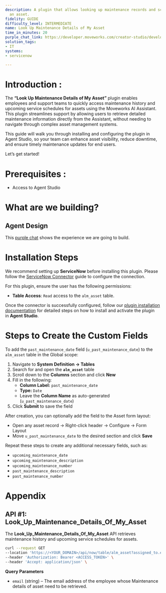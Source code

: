 ```yaml
---
description: A plugin that allows looking up maintenance records and schedules for
  an asset.
fidelity: GUIDE
difficulty_level: INTERMEDIATE
name: Look Up Maintenance Details of My Asset
time_in_minutes: 20
purple_chat_link: https://developer.moveworks.com/creator-studio/developer-tools/purple-chat/?conversation=%7B%22startTimestamp%22%3A%2211%3A43+AM%22%2C%22messages%22%3A%5B%7B%22parts%22%3A%5B%7B%22richText%22%3A%22%3Cp%3EI+want+to+see+the+maintenance+details+for+my+assets%3C%2Fp%3E%22%7D%5D%2C%22role%22%3A%22user%22%7D%2C%7B%22parts%22%3A%5B%7B%22richText%22%3A%22%3Cp%3EI+can+help+with+that.+Here+are+the+assets+assigned+to+you+in+%3Cb%3EServiceNow%3C%2Fb%3E.+Which+one+are+you+looking+for%3F%3C%2Fp%3E%22%7D%2C%7B%22buttons%22%3A%5B%7B%22buttonText%22%3A%22MacBook+Pro+16-inch+%28C02G308QJYVW%29%22%7D%2C%7B%22buttonText%22%3A%22Dell+Monitor+U308F%22%7D%2C%7B%22buttonText%22%3A%22iPhone+14+Pro+%28F17Y53N4P2%29%22%7D%5D%7D%5D%2C%22role%22%3A%22assistant%22%7D%2C%7B%22parts%22%3A%5B%7B%22richText%22%3A%22%3Cp%3EMacBook+Pro+16-inch+%28C02G308QJYVW%29%3C%2Fp%3E%22%7D%5D%2C%22role%22%3A%22user%22%7D%2C%7B%22parts%22%3A%5B%7B%22reasoningSteps%22%3A%5B%7B%22richText%22%3A%22Searching+for+asset+%27MacBook+Pro+16-inch+%28C02G308QJYVW%29%27+in+ServiceNow.%22%2C%22status%22%3A%22success%22%7D%2C%7B%22richText%22%3A%22Fetching+maintenance+records+and+schedule.%22%2C%22status%22%3A%22success%22%7D%5D%7D%2C%7B%22richText%22%3A%22%3Cp%3EHere+are+the+maintenance+details+for+%3Cb%3EMacBook+Pro+16-inch+%28C02G308QJYVW%29%3C%2Fb%3E.%3C%2Fp%3E%3Cp%3E%3Cb%3EPast+Maintenance%3A%3C%2Fb%3E%3C%2Fp%3E%3Cul%3E%3Cli%3E%3Cb%3EAug+15%2C+2023%3A%3C%2Fb%3E+Battery+replacement+%28INC0010045%29%3C%2Fli%3E%3C%2Ful%3E%3Cp%3E%3Cb%3EUpcoming+Schedule%3A%3C%2Fb%3E%3C%2Fp%3E%3Cul%3E%3Cli%3E%3Cb%3EOct+28%2C+2024%3A%3C%2Fb%3E+Logic+board+diagnostics+%28CHG0030012%29%3C%2Fli%3E%3C%2Ful%3E%22%7D%2C%7B%22citations%22%3A%5B%7B%22citationTitle%22%3A%22MacBook+Pro+16-inch+%28C02G308QJYVW%29%22%2C%22connectorName%22%3A%22servicenow%22%7D%5D%7D%5D%2C%22role%22%3A%22assistant%22%7D%5D%7D
solution_tags:
- IT
systems:
- servicenow

---
```

# **Introduction :**

The **“Look Up Maintenance Details of My Asset”** plugin enables employees and support teams to quickly access maintenance history and upcoming service schedules for assets using the Moveworks AI Assistant. This plugin streamlines support by allowing users to retrieve detailed maintenance information directly from the Assistant, without needing to navigate through complex asset management systems.

This guide will walk you through installing and configuring the plugin in Agent Studio, so your team can enhance asset visibility, reduce downtime, and ensure timely maintenance updates for end users.

Let’s get started!

# Prerequisites :

- Access to Agent Studio

# What are we building?

## **Agent Design**

This [purple chat](https://developer.moveworks.com/creator-studio/developer-tools/purple-chat/?conversation=%7B%22startTimestamp%22%3A%2211%3A43+AM%22%2C%22messages%22%3A%5B%7B%22parts%22%3A%5B%7B%22richText%22%3A%22%3Cp%3EI+want+to+see+the+maintenance+details+for+my+assets%3C%2Fp%3E%22%7D%5D%2C%22role%22%3A%22user%22%7D%2C%7B%22parts%22%3A%5B%7B%22richText%22%3A%22%3Cp%3EI+can+help+with+that.+Here+are+the+assets+assigned+to+you+in+%3Cb%3EServiceNow%3C%2Fb%3E.+Which+one+are+you+looking+for%3F%3C%2Fp%3E%22%7D%2C%7B%22buttons%22%3A%5B%7B%22buttonText%22%3A%22MacBook+Pro+16-inch+%28C02G308QJYVW%29%22%7D%2C%7B%22buttonText%22%3A%22Dell+Monitor+U308F%22%7D%2C%7B%22buttonText%22%3A%22iPhone+14+Pro+%28F17Y53N4P2%29%22%7D%5D%7D%5D%2C%22role%22%3A%22assistant%22%7D%2C%7B%22parts%22%3A%5B%7B%22richText%22%3A%22%3Cp%3EMacBook+Pro+16-inch+%28C02G308QJYVW%29%3C%2Fp%3E%22%7D%5D%2C%22role%22%3A%22user%22%7D%2C%7B%22parts%22%3A%5B%7B%22reasoningSteps%22%3A%5B%7B%22richText%22%3A%22Searching+for+asset+%27MacBook+Pro+16-inch+%28C02G308QJYVW%29%27+in+ServiceNow.%22%2C%22status%22%3A%22success%22%7D%2C%7B%22richText%22%3A%22Fetching+maintenance+records+and+schedule.%22%2C%22status%22%3A%22success%22%7D%5D%7D%2C%7B%22richText%22%3A%22%3Cp%3EHere+are+the+maintenance+details+for+%3Cb%3EMacBook+Pro+16-inch+%28C02G308QJYVW%29%3C%2Fb%3E.%3C%2Fp%3E%3Cp%3E%3Cb%3EPast+Maintenance%3A%3C%2Fb%3E%3C%2Fp%3E%3Cul%3E%3Cli%3E%3Cb%3EAug+15%2C+2023%3A%3C%2Fb%3E+Battery+replacement+%28INC0010045%29%3C%2Fli%3E%3C%2Ful%3E%3Cp%3E%3Cb%3EUpcoming+Schedule%3A%3C%2Fb%3E%3C%2Fp%3E%3Cul%3E%3Cli%3E%3Cb%3EOct+28%2C+2024%3A%3C%2Fb%3E+Logic+board+diagnostics+%28CHG0030012%29%3C%2Fli%3E%3C%2Ful%3E%22%7D%2C%7B%22citations%22%3A%5B%7B%22citationTitle%22%3A%22MacBook+Pro+16-inch+%28C02G308QJYVW%29%22%2C%22connectorName%22%3A%22servicenow%22%7D%5D%7D%5D%2C%22role%22%3A%22assistant%22%7D%5D%7D) shows the experience we are going to build.

# **Installation Steps**

We recommend setting up **ServiceNow** before installing this plugin. Please follow the [ServiceNow Connector](https://developer.moveworks.com/marketplace/package/?id=servicenow&hist=home%2Cbrws#how-to-implement) guide to configure the connection.

For this plugin, ensure the user has the following permissions:

- **Table Access**: `Read` access to the `alm_asset` table.

Once the connector is successfully configured, follow our [plugin installation documentation](https://help.moveworks.com/docs/ai-agent-marketplace-installation) for detailed steps on how to install and activate the plugin in **Agent Studio**.

# **Steps to Create the Custom Fields**

To add the `past_maintenance_date` field (`u_past_maintenance_date`) to the `alm_asset` table in the Global scope:

1. Navigate to **System Definition → Tables**
2. Search for and open the **`alm_asset`** table
3. Scroll down to the **Columns** section and click **New**
4. Fill in the following:
    - **Column Label:** `past_maintenance_date`
    - **Type:** `Date`
    - Leave the **Column Name** as auto-generated (`u_past_maintenance_date`)
5. Click **Submit** to save the field

After creation, you can optionally add the field to the Asset form layout:

- Open any asset record → Right-click header → Configure → Form Layout
- Move `u_past_maintenance_date` to the desired section and click **Save**

Repeat these steps to create any additional necessary fields, such as:

- `upcoming_maintenance_date`
- `upcoming_maintenance_description`
- `upcoming_maintenance_number`
- `past_maintenance_description`
- `past_maintenance_number`

# **Appendix**

## API #1: Look_Up_Maintenance_Details_Of_My_Asset

The **Look_Up_Maintenance_Details_Of_My_Asset** API retrieves maintenance history and upcoming service schedules for assets.

```bash
curl --request GET
--location 'https://<YOUR_DOMAIN>/api/now/table/alm_asset?assigned_to.email={{email}}&sysparm_fields=display_name%2Cu_upcoming_maintenance_date%2Cu_upcoming_maintenance_number%2Cu_upcoming_maintenance_description%2Cu_past_maintenance_number%2Cu_past_maintenance_date%2Cu_past_maintenance_description%2Casset_tag' \
--header 'Authorization: Bearer <ACCESS_TOKEN>' \
--header 'Accept: application/json' \
```

**Query Parameters**

- `email` (string) – The email address of the employee whose Maintenance details of asset need to be retrieved.